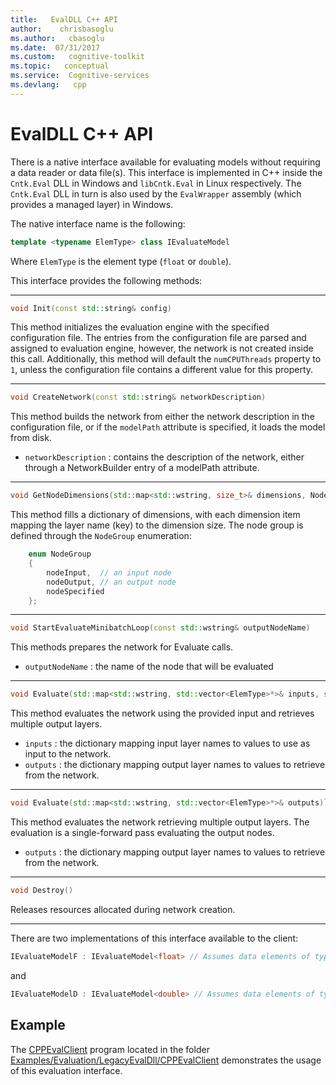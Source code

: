 ```yaml
---
title:   EvalDLL C++ API
author:    chrisbasoglu
ms.author:   cbasoglu
ms.date:  07/31/2017
ms.custom:   cognitive-toolkit
ms.topic:   conceptual
ms.service:  Cognitive-services
ms.devlang:   cpp
---
```


# EvalDLL C++ API

There is a native interface available for evaluating models without requiring a data reader or data file(s). This interface is implemented in C++ inside the `Cntk.Eval` DLL in Windows and `libCntk.Eval` in Linux respectively. The `Cntk.Eval` DLL in turn is also used by the `EvalWrapper` assembly (which provides a managed layer) in Windows.

The native interface name is the following:    
```cpp
template <typename ElemType> class IEvaluateModel
```
Where `ElemType` is the element type (`float` or `double`).

This interface provides the following methods:    
***
```cpp
void Init(const std::string& config)
```
This method initializes the evaluation engine with the specified configuration file. The entries from the configuration file are parsed and assigned to evaluation engine, however, the network is not created inside this call. Additionally, this method will default the `numCPUThreads` property to `1`, unless the configuration file contains a different value for this property.

***

```cpp
void CreateNetwork(const std::string& networkDescription)
```
This method builds the network from either the network description in the configuration file, or if the `modelPath` attribute is specified, it loads the model from disk.    
* `networkDescription` : contains the description of the network, either through a NetworkBuilder entry of a modelPath attribute.

***

```cpp
void GetNodeDimensions(std::map<std::wstring, size_t>& dimensions, NodeGroup nodeGroup)
```
This method fills a dictionary of dimensions, with each dimension item mapping the layer name (key) to the dimension size. The node group is defined through the `NodeGroup` enumeration:    

```cpp
    enum NodeGroup     
    {      
        nodeInput,  // an input node     
        nodeOutput, // an output node     
        nodeSpecified     
    };
```
***

```cpp
void StartEvaluateMinibatchLoop(const std::wstring& outputNodeName)
```
This methods prepares the network for Evaluate calls.
* `outputNodeName` : the name of the node that will be evaluated

***
```cpp
void Evaluate(std::map<std::wstring, std::vector<ElemType>*>& inputs, std::map<std::wstring, std::vector<ElemType>*>& outputs)
```
This method evaluates the network using the provided input and retrieves multiple output layers.    
* `inputs`  : the dictionary mapping input layer names to values to use as input to the network.    
* `outputs` : the dictionary mapping output layer names to values to retrieve from the network.    

***

```cpp
void Evaluate(std::map<std::wstring, std::vector<ElemType>*>& outputs)`
```
This method evaluates the network retrieving multiple output layers. The evaluation is a single-forward pass evaluating the output nodes.
* `outputs` : the dictionary mapping output layer names to values to retrieve from the network.   

***

```cpp
void Destroy()
```
Releases resources allocated during network creation.

***

There are two implementations of this interface available to the client:
```cpp
IEvaluateModelF : IEvaluateModel<float> // Assumes data elements of type float
```
and
```cpp
IEvaluateModelD : IEvaluateModel<double> // Assumes data elements of type double
```

## Example
The [CPPEvalClient](https://github.com/Microsoft/CNTK/tree/release/2.3/Examples/Evaluation/LegacyEvalDll/CPPEvalClient) program located in the folder [Examples/Evaluation/LegacyEvalDll/CPPEvalClient](https://github.com/Microsoft/CNTK/tree/release/2.3/Examples/Evaluation/LegacyEvalDll/CPPEvalClient) demonstrates the usage of this evaluation interface.
